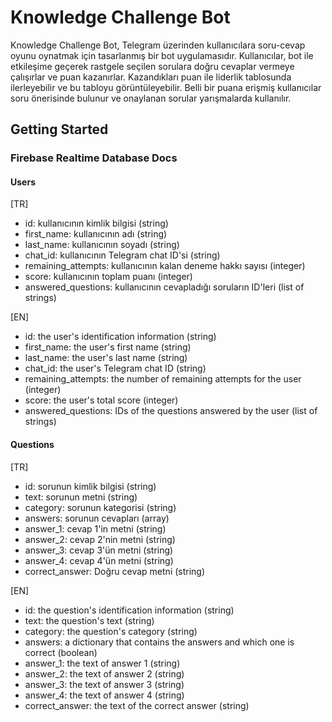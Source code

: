 # Knowledge Challenge Bot

Knowledge Challenge Bot, Telegram üzerinden kullanıcılara soru-cevap oyunu oynatmak için tasarlanmış bir bot uygulamasıdır. Kullanıcılar, bot ile etkileşime geçerek rastgele seçilen sorulara doğru cevaplar vermeye çalışırlar ve puan kazanırlar. Kazandıkları puan ile liderlik tablosunda ilerleyebilir ve bu tabloyu görüntüleyebilir. Belli bir puana erişmiş kullanıcılar soru önerisinde bulunur ve onaylanan sorular yarışmalarda kullanılır.

## Getting Started

### Firebase Realtime Database Docs

#### Users

[TR]
- id: kullanıcının kimlik bilgisi (string)
- first_name: kullanıcının adı (string)
- last_name: kullanıcının soyadı (string)
- chat_id: kullanıcının Telegram chat ID'si (string)
- remaining_attempts: kullanıcının kalan deneme hakkı sayısı (integer)
- score: kullanıcının toplam puanı (integer)
- answered_questions: kullanıcının cevapladığı soruların ID'leri (list of strings)

[EN]
- id: the user's identification information (string)
- first_name: the user's first name (string)
- last_name: the user's last name (string)
- chat_id: the user's Telegram chat ID (string)
- remaining_attempts: the number of remaining attempts for the user (integer)
- score: the user's total score (integer)
- answered_questions: IDs of the questions answered by the user (list of strings)

#### Questions

[TR]
- id: sorunun kimlik bilgisi (string)
- text: sorunun metni (string)
- category: sorunun kategorisi (string)
- answers: sorunun cevapları  (array)
- answer_1: cevap 1'in metni (string)
- answer_2: cevap 2'nin metni (string)
- answer_3: cevap 3'ün metni (string)
- answer_4: cevap 4'ün metni (string)
- correct_answer: Doğru cevap metni (string)

[EN]
- id: the question's identification information (string)
- text: the question's text (string)
- category: the question's category (string)
- answers: a dictionary that contains the answers and which one is correct (boolean)
- answer_1: the text of answer 1 (string)
- answer_2: the text of answer 2 (string)
- answer_3: the text of answer 3 (string)
- answer_4: the text of answer 4 (string)
- correct_answer: the text of the correct answer (string)

